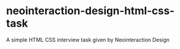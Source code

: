 # neointeraction-design-html-css-task
A simple HTML CSS interview task given by Neointeraction Design
